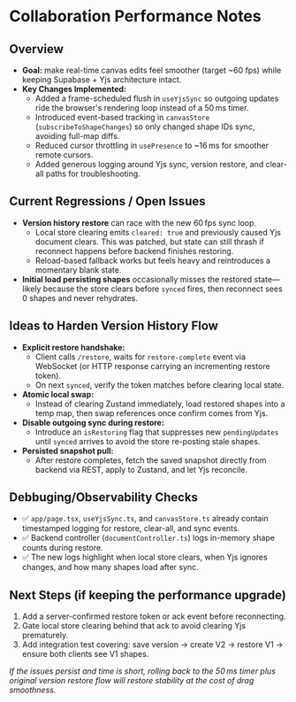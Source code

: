 # Collaboration Performance Notes

## Overview
- **Goal:** make real-time canvas edits feel smoother (target ~60 fps) while keeping Supabase + Yjs architecture intact.
- **Key Changes Implemented:**
  - Added a frame-scheduled flush in `useYjsSync` so outgoing updates ride the browser's rendering loop instead of a 50 ms timer.
  - Introduced event-based tracking in `canvasStore` (`subscribeToShapeChanges`) so only changed shape IDs sync, avoiding full-map diffs.
  - Reduced cursor throttling in `usePresence` to ~16 ms for smoother remote cursors.
  - Added generous logging around Yjs sync, version restore, and clear-all paths for troubleshooting.

## Current Regressions / Open Issues
- **Version history restore** can race with the new 60 fps sync loop.
  - Local store clearing emits `cleared: true` and previously caused Yjs document clears. This was patched, but state can still thrash if reconnect happens before backend finishes restoring.
  - Reload-based fallback works but feels heavy and reintroduces a momentary blank state.
- **Initial load persisting shapes** occasionally misses the restored state—likely because the store clears before `synced` fires, then reconnect sees 0 shapes and never rehydrates.

## Ideas to Harden Version History Flow
- **Explicit restore handshake:**
  - Client calls `/restore`, waits for `restore-complete` event via WebSocket (or HTTP response carrying an incrementing restore token).
  - On next `synced`, verify the token matches before clearing local state.
- **Atomic local swap:**
  - Instead of clearing Zustand immediately, load restored shapes into a temp map, then swap references once confirm comes from Yjs.
- **Disable outgoing sync during restore:**
  - Introduce an `isRestoring` flag that suppresses new `pendingUpdates` until `synced` arrives to avoid the store re-posting stale shapes.
- **Persisted snapshot pull:**
  - After restore completes, fetch the saved snapshot directly from backend via REST, apply to Zustand, and let Yjs reconcile.

## Debbuging/Observability Checks
- ✅ `app/page.tsx`, `useYjsSync.ts`, and `canvasStore.ts` already contain timestamped logging for restore, clear-all, and sync events.
- ✅ Backend controller (`documentController.ts`) logs in-memory shape counts during restore.
- ✅ The new logs highlight when local store clears, when Yjs ignores changes, and how many shapes load after sync.

## Next Steps (if keeping the performance upgrade)
1. Add a server-confirmed restore token or ack event before reconnecting.
2. Gate local store clearing behind that ack to avoid clearing Yjs prematurely.
3. Add integration test covering: save version → create V2 → restore V1 → ensure both clients see V1 shapes.

*If the issues persist and time is short, rolling back to the 50 ms timer plus original version restore flow will restore stability at the cost of drag smoothness.*
